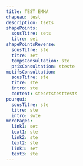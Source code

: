 ```yaml
---
title: TEST EMMA
chapeau: test
description: tsets
shapePoints:
  sousTitre: sets
  titre: set
shapePointsReverse:
  sousTitre: ste
  titre: set
  tempsConsultation: ste
  prixConsultation: steste
motifsConsultation:
  sousTitre: ste
  titre: ste
  intro: ste
  content: stesetstesttests
pourqui:
  sousTitre: ste
  titre: ste
  intro: swte
morePages:
  link1: set
  text1: ste
  link2: ste
  text2: ste
  link3: set
  text3: ste
---
```

